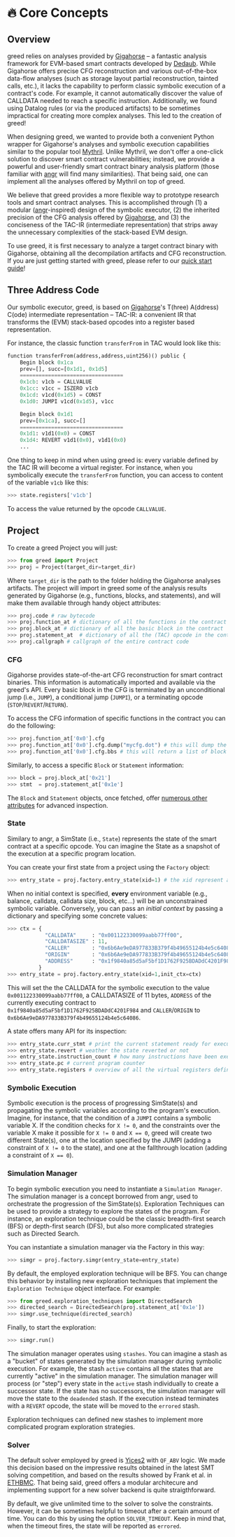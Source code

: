 
# 🔥 Core Concepts

## Overview 
greed relies on analyses provided by [Gigahorse](https://github.com/nevillegrech/gigahorse-toolchain) – a fantastic analysis framework for EVM-based smart contracts developed by [Dedaub](https://dedaub.com/). While Gigahorse offers precise CFG reconstruction and various out-of-the-box data-flow analyses (such as storage layout partial reconstruction, tainted calls, etc.), it lacks the capability to perform classic symbolic execution of a contract's code. For example, it cannot automatically discover the value of CALLDATA needed to reach a specific instruction. Additionally, we found using Datalog rules (or via the produced artifacts) to be sometimes impractical for creating more complex analyses. This led to the creation of greed!

When designing greed, we wanted to provide both a convenient Python wrapper for Gigahorse's analyses and symbolic execution capabilities similar to the popular tool [Mythril](https://github.com/Consensys/mythril). Unlike Mythril, we don't offer a one-click solution to discover smart contract vulnerabilities; instead, we provide a powerful and user-friendly smart contract binary analysis platform (those familiar with [angr](https://github.com/angr/angr) will find many similarities). That being said, one can implement all the analyses offered by Mythril on top of greed.

We believe that greed provides a more flexible way to prototype research tools and smart contract analyses. This is accomplished through (1) a modular ([angr](https://github.com/angr/angr)-inspired) design of the symbolic executor, (2) the inherited precision of the CFG analysis offered by [Gigahorse](https://github.com/nevillegrech/gigahorse-toolchain), and (3) the conciseness of the TAC-IR (intermediate representation) that strips away the unnecessary complexities of the stack-based EVM design.

To use greed, it is first necessary to analyze a target contract binary with Gigahorse, obtaining all the decompilation artifacts and CFG reconstruction. If you are just getting started with greed, please refer to our [quick start guide](quickstart.md)!

## Three Address Code
Our symbolic executor, greed, is based on [Gigahorse](https://github.com/nevillegrech/gigahorse-toolchain)'s T(hree) A(ddress) C(ode) intermediate representation – TAC-IR: a convenient IR that transforms the (EVM) stack-based opcodes into a register based representation.

For instance, the classic function `transferFrom` in TAC would look like this:

```python
function transferFrom(address,address,uint256)() public {
    Begin block 0x1ca
    prev=[], succ=[0x1d1, 0x1d5]
    =================================
    0x1cb: v1cb = CALLVALUE 
    0x1cc: v1cc = ISZERO v1cb
    0x1cd: v1cd(0x1d5) = CONST 
    0x1d0: JUMPI v1cd(0x1d5), v1cc

    Begin block 0x1d1
    prev=[0x1ca], succ=[]
    =================================
    0x1d1: v1d1(0x0) = CONST 
    0x1d4: REVERT v1d1(0x0), v1d1(0x0)
    ...
```

One thing to keep in mind when using greed is: every variable defined by the TAC IR will become a virtual register. For instance, when you symbolically execute the `transferFrom` function, you can access to content of the variable `v1cb` like this:

```python
>>> state.registers['v1cb']
```
To access the value returned by the opcode `CALLVALUE`.


## Project
To create a greed Project you will just:

```python
>>> from greed import Project
>>> proj = Project(target_dir=target_dir)
```

Where `target_dir` is the path to the folder holding the Gigahorse analyses artifacts.
The project will import in greed some of the analysis results generated by Gigahorse (e.g., functions, blocks, and statements), and will make them available through handy object attributes:


```python
>>> proj.code # raw bytecode 
>>> proj.function_at # dictionary of all the functions in the contract
>>> proj.block_at # dictionary of all the basic block in the contract
>>> proj.statement_at  # dictionary of all the (TAC) opcode in the contract
>>> proj.callgraph # callgraph of the entire contract code
```

### CFG

Gigahorse provides state-of-the-art CFG reconstruction for smart contract binaries. This information is automatically imported and available via the greed's API.
Every basic block in the CFG is terminated by an unconditional jump (i.e., `JUMP`), a conditional jump (`JUMPI`), or a terminating opcode (`STOP`/`REVERT`/`RETURN`).

To access the CFG information of specific functions in the contract you can do the following:

```python
>>> proj.function_at['0x0'].cfg
>>> proj.function_at['0x0'].cfg.dump("mycfg.dot") # this will dump the CFG in .dot format
>>> proj.function_at['0x0'].cfg.bbs # this will return a list of block objects belonging to the CFG
```

Similarly, to access a specific  `Block` or `Statement` information:

```python
>>> block = proj.block_at['0x21']
>>> stmt  = proj.statement_at['0x1e']
```

The `Block` and `Statement` objects, once fetched, offer [numerous other attributes](modules/greed.block.md) for advanced inspection. 

### State
Similary to angr, a SimState (i.e., `State`) represents the state of the smart contract at a specific opcode. You can imagine the State as a snapshot of the execution at a specific program location.

You can create your first state from a project using the `Factory` object:

```python
>>> entry_state = proj.factory.entry_state(xid=1) # the xid represent an unique identifier for the current symbolic execution.
```

When no initial context is specified, **every** environment variable (e.g., balance, calldata, calldata size, block, etc...) will be an unconstrained symbolic variable.
Conversely, you can pass an *initial context* by passing a dictionary and specifying some concrete values:

```python
>>> ctx = { 
            "CALLDATA"     : "0x001122330099aabb77ff00", 
            "CALLDATASIZE" : 11, 
            "CALLER"       : "0x6b6Ae9eDA977833B379f4b49655124b4e5c64086", 
            "ORIGIN"       : "0x6b6Ae9eDA977833B379f4b49655124b4e5c64086",
            "ADDRESS"      : "0x1f9840a85d5aF5bf1D1762F925BDADdC4201F984",
          }
>>> entry_state = proj.factory.entry_state(xid=1,init_ctx=ctx)
```

This will set the the CALLDATA for the symbolic execution to the value `0x001122330099aabb77ff00`, a CALLDATASIZE of 11 bytes, `ADDRESS` of the currently executing contract to `0x1f9840a85d5aF5bf1D1762F925BDADdC4201F984` and `CALLER`/`ORIGIN` to `0x6b6Ae9eDA977833B379f4b49655124b4e5c64086`.
<!-- The full list of possible concrete values that an user can pass is showed [here](). -->

A state offers many API for its inspection:

```python
>>> entry_state.curr_stmt # print the current statement ready for execution
>>> entry_state.revert # weather the state reverted or not
>>> entry_state.instruction_count # how many instructions have been executed up to this point
>>> entry_state.pc # current program counter 
>>> entry_state.registers # overview of all the virtual registers defined during the execution up to this point
```

### Symbolic Execution
Symbolic execution is the process of progressing SimState(s) and propagating the symbolic variables according to the program's execution.
Imagine, for instance, that the condition of a `JUMPI` contains a symbolic variable X.
If the condition checks for `X != 0`, and the constraints over the variable X make it possible for `X != 0` and `X == 0`, greed will create two different State(s), one at the location specified by the JUMPI (adding a constraint of `X != 0` to the state), and one at the fallthrough location (adding a constraint of `X == 0`).

### Simulation Manager
To begin symbolic execution you need to instantiate a `Simulation Manager`.
The simulation manager is a concept borrowed from angr, used to orchestrate the progression of the SimState(s).
Exploration Techniques can be used to provide a strategy to explore the states of the program. For instance, an exploration technique could be the classic breadth-first search (BFS) or depth-first search (DFS), but also more complicated strategies such as Directed Search.

You can instantiate a simulation manager via the Factory in this way:

```python
>>> simgr = proj.factory.simgr(entry_state=entry_state)
```

By default, the employed exploration technique will be BFS. You can change this behavior by installing new exploration techniques that implement the `Exploration Technique` object interface. For example:

```python
>>> from greed.exploration_techniques import DirectedSearch
>>> directed_search = DirectedSearch(proj.statement_at['0x1e'])
>>> simgr.use_technique(directed_search)
```

Finally, to start the exploration:

```python
>>> simgr.run()
```

The simulation manager operates using `stashes`. You can imagine a stash as a "bucket" of states generated by the simulation manager during symbolic execution. For example, the stash `active` contains all the states that are currently "active" in the simulation manager.
The simulation manager will process (or "step") every state in the `active` stash individually to create a successor state. 
If the state has no successors, the simulation manager will move the state to the `deadended` stash.
If the execution instead terminates with a `REVERT` opcode, the state will be moved to the `errored` stash.

Exploration techniques can defined new stashes to implement more complicated program exploration strategies.

### Solver 

The default solver employed by greed is [Yices2](https://github.com/SRI-CSL/yices2) with `QF_ABV` logic.
We made this decision based on the impressive results obtained in the latest SMT solving competition, and based on the results showed by Frank et al. in [ETHBMC](https://www.usenix.org/system/files/sec20fall_frank_prepub_0.pdf).
That being said, greed offers a modular architecure and implementing support for a new solver backend is quite straigthforward.

By default, we give unlimited time to the solver to solve the constraints. However, it can be sometimes helpful to timeout after a certain amount of time. You can do this by using the option `SOLVER_TIMEOUT`. Keep in mind that, when the timeout fires, the state will be reported as `errored`.